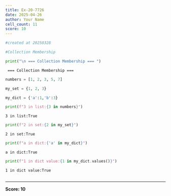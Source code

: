 ```yaml
---
title: Ex-20-7726
date: 2025-04-26
author: Your Name
cell_count: 11
score: 10
---
```


```python
#created at 20250328
```


```python
#Collection Membership
```


```python
print("\n === Collection Membership === ")
```

    
     === Collection Membership === 



```python
numbers = [1, 2, 3, 5, 7]
```


```python
my_set = {1, 2, 3}
```


```python
my_dict = {'a':1,'b':3}
```


```python
print(f"3 in list:{3 in numbers}")
```

    3 in list:True



```python
print(f"2 in set:{2 in my_set}")
```

    2 in set:True



```python
print(f"a in dict:{'a' in my_dict}")
```

    a in dict:True



```python
print(f"1 in dict value:{1 in my_dict.values()}")
```

    1 in dict value:True



```python

```


---
**Score: 10**